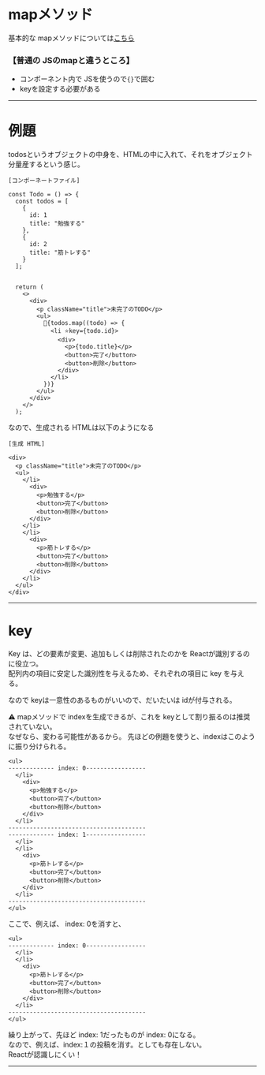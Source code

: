 # mapメソッド
基本的な mapメソッドについては[こちら](https://github.com/Tarara33/TIL/blob/main/JavaScript/%E3%83%A1%E3%82%BD%E3%83%83%E3%83%89/map.md)

### 【普通の JSのmapと違うところ】
- コンポーネント内で JSを使うので`{}`で囲む
- keyを設定する必要がある
***

# 例題
todosというオブジェクトの中身を、HTMLの中に入れて、それをオブジェクト分量産するという感じ。
~~~
[コンポーネートファイル]

const Todo = () => {
  const todos = [
    {
      id: 1
      title: "勉強する"
    },
    {
      id: 2
      title: "筋トレする"
    }
  ];


  return (
    <>
      <div>
        <p className="title">未完了のTODO</p>
        <ul>
          🩵{todos.map((todo) => {
            <li ⭐️key={todo.id}>
              <div>
                <p>{todo.title}</p>
                <button>完了</button>
                <button>削除</button>
              </div>
            </li>
          })}
        </ul>
      </div>
    </>
  );
~~~

なので、生成される HTMLは以下のようになる
~~~
[生成 HTML]

<div>
  <p className="title">未完了のTODO</p>
  <ul>
    </li>
      <div>
        <p>勉強する</p>
        <button>完了</button>
        <button>削除</button>
      </div>
    </li>
    </li>
      <div>
        <p>筋トレする</p>
        <button>完了</button>
        <button>削除</button>
      </div>
    </li>
  </ul>
</div>
~~~
***

# key
Key は、どの要素が変更、追加もしくは削除されたのかを Reactが識別するのに役立つ。  
配列内の項目に安定した識別性を与えるため、それぞれの項目に key を与える。

なので keyは一意性のあるものがいいので、だいたいは idが付与される。  

⚠️ mapメソッドで indexを生成できるが、これを keyとして割り振るのは推奨されていない。  
なぜなら、変わる可能性があるから。
先ほどの例題を使うと、indexはこのように振り分けられる。
~~~
<ul>
------------- index: 0-----------------
  </li>
    <div>
      <p>勉強する</p>
      <button>完了</button>
      <button>削除</button>
    </div>
  </li>
---------------------------------------
------------- index: 1-----------------
  </li>
  </li>
    <div>
      <p>筋トレする</p>
      <button>完了</button>
      <button>削除</button>
    </div>
  </li>
---------------------------------------
</ul>
~~~

ここで、例えば、 index: 0を消すと、
~~~
<ul>
------------- index: 0-----------------
  </li>
  </li>
    <div>
      <p>筋トレする</p>
      <button>完了</button>
      <button>削除</button>
    </div>
  </li>
---------------------------------------
</ul>
~~~
繰り上がって、先ほど index: 1だったものが index: 0になる。    
なので、例えば、index:１の投稿を消す。としても存在しない。  
Reactが認識しにくい！
***

